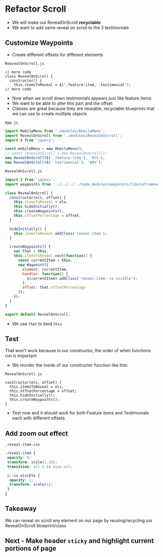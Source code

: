# Refactor Scroll
* We will make our RevealOnScroll **recyclable**
* We want to add same reveal on scroll to the 3 testimonials

## Customize Waypoints
* Create different offsets for different elements

`ReavealOnScroll.js`

```
// more code
class RevealOnScroll {
  constructor() {
    this.itemsToReveal = $('.feature-item, .testimonial');
// more code
```

* Now when we scroll down testimonials appears just like feature items
* We want to be able to alter this part and the offset
* Classes are great because they are reusable, recyclable blueprints that we can use to create multiple objects

`App.js`

```js
import MobileMenu from './modules/MobileMenu';
import RevealOnScroll from './modules/RevealOnScroll';
import $ from 'jquery';

const mobileMenu = new MobileMenu();
// const revealOnScroll = new RevealOnScroll();
new RevealOnScroll($('.feature-item'), '85%');
new RevealOnScroll($('.testimonial'), '60%');
```

`RevealOnScroll.js`

```js
import $ from 'jquery';
import waypoints from '../../../../node_modules/waypoints/lib/noframework.waypoints';

class RevealOnScroll {
  constructor(els, offset) {
    this.itemsToReveal = els;
    this.hideInitially();
    this.createWaypoints();
    this.offsetPercentage = offset;
  }

  hideInitially() {
    this.itemsToReveal.addClass('reveal-item');
  }

  createWaypoints() {
    var that = this;
    this.itemsToReveal.each(function() {
      const currentItem = this;
      new Waypoint({
        element: currentItem,
        handler: function() {
          $(currentItem).addClass('reveal-item--is-visible');
        },
        offset: that.offsetPercentage
      });
    });
  }
}

export default RevealOnScroll;
```

* We use `that` to bind `this`

## Test
That won't work because in our constructor, the order of when functions run is important

* We reorder the inside of our constructor function like this:

`RevealOnScroll.js`

```
constructor(els, offset) {
  this.itemsToReveal = els;
  this.offsetPercentage = offset;
  this.hideInitially();
  this.createWaypoints();
}
```

* Test now and it should work for both Feature items and Testimonials each with different offsets

## Add zoom out effect
`_reveal-item.css`

```css
.reveal-item {
 opacity: 0;
 transform: scale(1.15);
 transition: all 1.5s ease-out;

 &--is-visible {
  opacity: 1;
  transform: scale(1);
 }
}
```

## Takeaway
We can reveal on scroll any element on our page by reusing/recycling our RevealOnScroll blueprint/class

## Next - Make header `sticky` and highlight current portions of page


